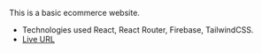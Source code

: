 This is a basic ecommerce website. 
- Technologies used React, React Router, Firebase, TailwindCSS.
- [Live URL](https://fflex.netlify.app/)
